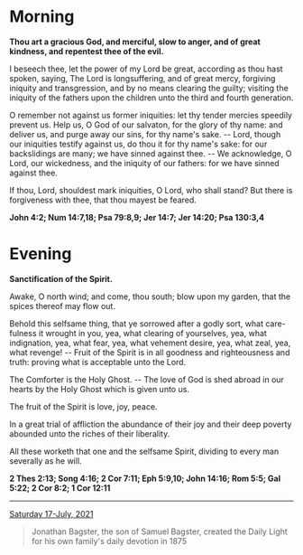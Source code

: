# Morning

**Thou art a gracious God, and merciful, slow to anger, and of great kindness, and repentest thee of the evil.**
 
I beseech thee, let the power of my Lord be great, according as thou hast spoken, saying, The Lord is longsuffering, and of great mercy, forgiving iniquity and transgression, and by no means clearing the guilty; visiting the iniquity of the fathers upon the children unto the third and fourth generation.
 
O remember not against us former iniquities: let thy tender mercies speedily prevent us. Help us, O God of our salvaton, for the glory of thy name: and deliver us, and purge away our sins, for thy name's sake. -- Lord, though our iniquities testify against us, do thou it for thy name's sake: for our backslidings are many; we have sinned against thee. -- We acknowledge, O Lord, our wickedness, and the iniquity of our fathers: for we have sinned against thee.
 
If thou, Lord, shouldest mark iniquities, O Lord, who shall stand? But there is forgiveness with thee, that thou mayest be feared.  

**John 4:2; Num 14:7,18; Psa 79:8,9; Jer 14:7; Jer 14:20; Psa 130:3,4**

# Evening

**Sanctification of the Spirit.**
 
Awake, O north wind; and come, thou south; blow upon my garden, that the spices thereof may flow out.
 
Behold this selfsame thing, that ye sorrowed after a godly sort, what care-fulness it wrought in you, yea, what clearing of yourselves, yea, what indignation, yea, what fear, yea, what vehement desire, yea, what zeal, yea, what revenge! -- Fruit of the Spirit is in all goodness and righteousness and truth: proving what is acceptable unto the Lord.
 
The Comforter is the Holy Ghost. -- The love of God is shed abroad in our hearts by the Holy Ghost which is given unto us.
 
The fruit of the Spirit is love, joy, peace.
 
In a great trial of affliction the abundance of their joy and their deep poverty abounded unto the riches of their liberality.
 
All these worketh that one and the selfsame Spirit, dividing to every man severally as he will.  

**2 Thes 2:13; Song 4:16; 2 Cor 7:11; Eph 5:9,10; John 14:16; Rom 5:5; Gal 5:22; 2 Cor 8:2; 1 Cor 12:11**

---

[Saturday 17-July, 2021](https://t.me/s/daily_light)

> Jonathan Bagster, the son of Samuel Bagster, created the Daily Light for his own family's daily devotion in 1875


